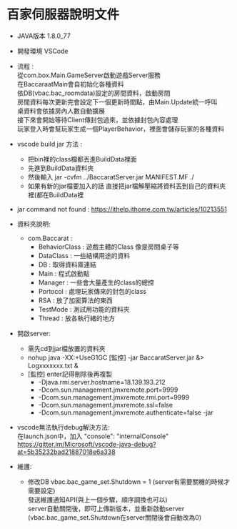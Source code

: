 # 百家伺服器說明文件
* JAVA版本 1.8.0_77
* 開發環境 VSCode

* 流程 : <br>
    從com.box.Main.GameServer啟動遊戲Server服務<br>
    在BaccaraatMain會自初始化各種資料<br>
    依DB(vbac.bac_roomdata)設定的房間資料，啟動房間<br>
    房間資料每次更新完會設定下一個更新時間點，由Main.Update統一呼叫<br>
    桌資料會依據房內人數自動擴展<br>
    接下來會開始等待Client傳封包過來，並依據封包內容處理<br>
    玩家登入時會幫玩家生成一個PlayerBehavior，裡面會儲存玩家的各種資料<br>


* vscode build jar 方法 : <br>
    * 把bin裡的class檔都丟進BuildData裡面<br>
    * 先進到BuildData資料夾<br>
    * 然後輸入 jar -cvfm ../BaccaratServer.jar MANIFEST.MF ./<br>
    * 如果有新的jar檔要加入的話 直接把jar檔解壓縮將資料丟到自己的資料夾裡(都在BuildData裡<br>

* jar command not found : https://ithelp.ithome.com.tw/articles/10213551

* 資料夾說明:
    * com.Baccarat :
        * BehaviorClass : 遊戲主體的Class 像是房間桌子等
        * DataClass : 一些結構用途的資料
        * DB : 取得資料庫連結
        * Main : 程式啟動點
        * Manager : 一些會大量產生的class的總控
        * Portocol : 處理玩家傳來的封包的class
        * RSA : 放了加密算法的東西
        * TestMode : 測試用功能的資料夾
        * Thread : 放各執行緒的地方

* 開啟server:
    * 需先cd到jar檔放置的資料夾
    * nohup java -XX:+UseG1GC [監控] -jar BaccaratServer.jar &> Logxxxxxxx.txt &
    * [監控] enter記得刪除後再複製
        * -Djava.rmi.server.hostname=18.139.193.212
        * -Dcom.sun.management.jmxremote.port=9999  
        * -Dcom.sun.management.jmxremote.rmi.port=9999 
        * -Dcom.sun.management.jmxremote.ssl=false 
        * -Dcom.sun.management.jmxremote.authenticate=false -jar

* vscode無法執行debug解決方法:<br>
在launch.json中，加入 "console": "internalConsole"<br>
https://gitter.im/Microsoft/vscode-java-debug?at=5b35232bad21887018e6a338

* 維護:
    * 修改DB vbac.bac_game_set.Shutdown = 1 (server有需要關機的時候才需要設定)<br>
發送維護通知API(與上一個步驟，順序調換也可以)<br>
server自動關閉後，即可上傳新版本，並重新啟動server<br>
(vbac.bac_game_set.Shutdown在server關閉後會自動改為0)